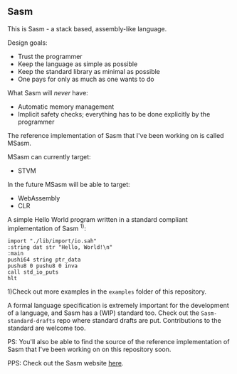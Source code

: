 Sasm
----
This is Sasm - a stack based, assembly-like language.

Design goals:
- Trust the programmer
- Keep the language as simple as possible
- Keep the standard library as minimal as possible
- One pays for only as much as one wants to do

What Sasm will *never* have:
- Automatic memory management
- Implicit safety checks; everything has to be done explicitly by the programmer

The reference implementation of Sasm that I've been working on is called MSasm.

MSasm can currently target:
- STVM

In the future MSasm will be able to target:
- WebAssembly
- CLR

A simple Hello World program written in a standard compliant implementation of Sasm <sup>1)</sup>:

    import "./lib/import/io.sah"   
    :string dat str "Hello, World!\n"
    :main
    pushi64 string ptr_data
    pushu8 0 pushu8 0 inva
    call std_io_puts
    hlt

1)Check out more examples in the `examples` folder of this repository.

A formal language specification is extremely important for the development of a language, and Sasm has a (WIP) standard too. Check out the `Sasm-standard-drafts` repo where standard drafts are put. Contributions to the standard are welcome too.

PS: You'll also be able to find the source of the reference implementation of Sasm that I've been working on on this repository soon.

PPS: Check out the Sasm website [here](https://trap-representation.github.io/Sasm/).
